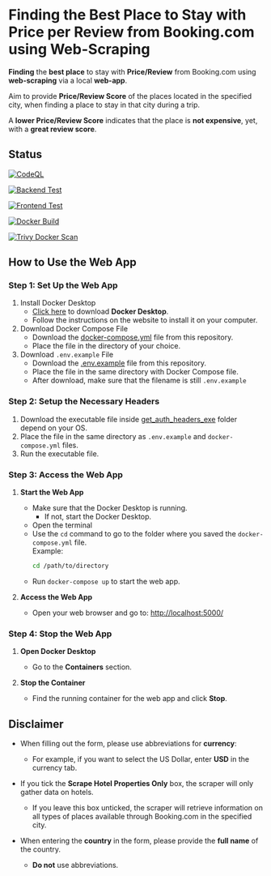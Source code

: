 # Finding the Best Place to Stay with Price per Review from Booking.com using Web-Scraping
**Finding** the **best place** to stay with **Price/Review** from Booking.com using **web-scraping** via a local **web-app**.

Aim to provide **Price/Review Score** of the places located in the specified city,
when finding a place to stay in that city during a trip.  

A **lower Price/Review Score** indicates that the place is **not expensive**, yet, with a **great review score**.   

## Status
[![CodeQL](https://github.com/sakan811/Find-the-Best-Place-to-Stay-with-Price-per-Review/actions/workflows/codeql.yml/badge.svg)](https://github.com/sakan811/Find-the-Best-Place-to-Stay-with-Price-per-Review/actions/workflows/codeql.yml)  

[![Backend Test](https://github.com/sakan811/Find-the-Best-Place-to-Stay-with-Price-per-Review/actions/workflows/backend-test.yml/badge.svg)](https://github.com/sakan811/Find-the-Best-Place-to-Stay-with-Price-per-Review/actions/workflows/backend-test.yml)

[![Frontend Test](https://github.com/sakan811/Find-the-Best-Place-to-Stay-with-Price-per-Review/actions/workflows/frontend-test.yml/badge.svg)](https://github.com/sakan811/Find-the-Best-Place-to-Stay-with-Price-per-Review/actions/workflows/frontend-test.yml)

[![Docker Build](https://github.com/sakan811/Find-the-Best-Place-to-Stay-with-Price-per-Review/actions/workflows/docker-build.yml/badge.svg)](https://github.com/sakan811/Find-the-Best-Place-to-Stay-with-Price-per-Review/actions/workflows/docker-build.yml)

[![Trivy Docker Scan](https://github.com/sakan811/Find-the-Best-Place-to-Stay-with-Price-per-Review/actions/workflows/trivy-scan.yml/badge.svg)](https://github.com/sakan811/Find-the-Best-Place-to-Stay-with-Price-per-Review/actions/workflows/trivy-scan.yml)

## How to Use the Web App

### Step 1: Set Up the Web App
1. Install Docker Desktop
   - [Click here](https://www.docker.com/products/docker-desktop) to download **Docker Desktop**.
   - Follow the instructions on the website to install it on your computer.
2. Download Docker Compose File
   - Download the [docker-compose.yml](docker-compose.yml) file from this repository.
   - Place the file in the directory of your choice.
3. Download `.env.example` File
   - Download the [.env.example](.env.example) file from this repository.
   - Place the file in the same directory with Docker Compose file.
   - After download, make sure that the filename is still `.env.example`

### Step 2: Setup the Necessary Headers
1. Download the executable file inside [get_auth_headers_exe](get_auth_headers_exe) folder depend on your OS.
2. Place the file in the same directory as `.env.example` and `docker-compose.yml` files.
3. Run the executable file.

### Step 3: Access the Web App
1. **Start the Web App**
   - Make sure that the Docker Desktop is running.
      - If not, start the Docker Desktop. 
   - Open the terminal
   - Use the `cd` command to go to the folder where you saved the `docker-compose.yml` file.  
     Example:
     ```bash
     cd /path/to/directory
     ```
   - Run `docker-compose up` to start the web app.

2. **Access the Web App**
   - Open your web browser and go to: [http://localhost:5000/](http://localhost:5000/)

### Step 4: Stop the Web App
1. **Open Docker Desktop**  
   - Go to the **Containers** section.  

2. **Stop the Container**  
   - Find the running container for the web app and click **Stop**.

## Disclaimer

- When filling out the form, please use abbreviations for **currency**:
  - For example, if you want to select the US Dollar, enter **USD** in the currency tab.

- If you tick the **Scrape Hotel Properties Only** box, the scraper will only gather data on hotels. 
  - If you leave this box unticked, the scraper will retrieve information on all types of places available through Booking.com in the specified city.

- When entering the **country** in the form, please provide the **full name** of the country. 
  - **Do not** use abbreviations.
